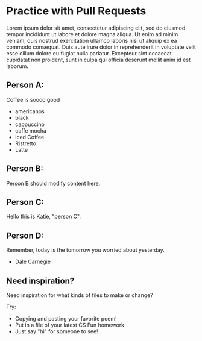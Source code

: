 # Practice with Pull Requests

Lorem ipsum dolor sit amet, consectetur adipiscing elit, sed do eiusmod tempor incididunt ut labore et dolore magna aliqua. Ut enim ad minim veniam, quis nostrud exercitation ullamco laboris nisi ut aliquip ex ea commodo consequat. Duis aute irure dolor in reprehenderit in voluptate velit esse cillum dolore eu fugiat nulla pariatur. Excepteur sint occaecat cupidatat non proident, sunt in culpa qui officia deserunt mollit anim id est laborum.

## Person A:

Coffee is soooo good
- americanos
- black
- cappuccino
- caffe mocha
- iced Coffee
- Ristretto
- Latte

## Person B:

Person B should modify content here.

## Person C:

Hello this is Katie, "person C".

## Person D:

Remember, today is the tomorrow you worried about yesterday.
- Dale Carnegie

## Need inspiration?

Need inspiration for what kinds of files to make or change?

Try:

- Copying and pasting your favorite poem!
- Put in a file of your latest CS Fun homework
- Just say "hi" for someone to see!

